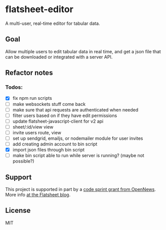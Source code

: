 # flatsheet-editor

A multi-user, real-time editor for tabular data.

## Goal

Allow multiple users to edit tabular data in real time, and get a json file that can be downloaded or integrated with a server API.

## Refactor notes

### Todos:

- [x] fix npm run scripts
- [ ] make websockets stuff come back
- [ ] make sure that api requests are authenticated when needed
- [ ] filter users based on if they have edit permissions
- [ ] update flatsheet-javascript-client for v2 api
- [ ] sheet/:id/view view
- [ ] invite users route, view
- [ ] set up sendgrid, emailjs, or nodemailer module for user invites
- [ ] add creating admin account to bin script
- [x] import json files through bin script
- [ ] make bin script able to run while server is running? (maybe not possible?)

## Support

This project is supported in part by a [code sprint grant from OpenNews](http://opennews.org/codesprints.html). More info [at the Flatsheet blog](http://flatsheet.io/blog/getting-flatsheet-to-v1-with-help-from-opennews/).

## License
MIT
